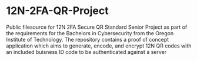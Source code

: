 # 12N-2FA-QR-Project
Public filesource for 12N 2FA Secure QR Standard Senior Project as part of the requirements for the Bachelors in Cybersecurity from the Oregon Institute of Technology. The repository contains a proof of concept application which aims to generate, encode, and encrypt 12N QR codes with an included buisness ID code to be authenticated against a server
